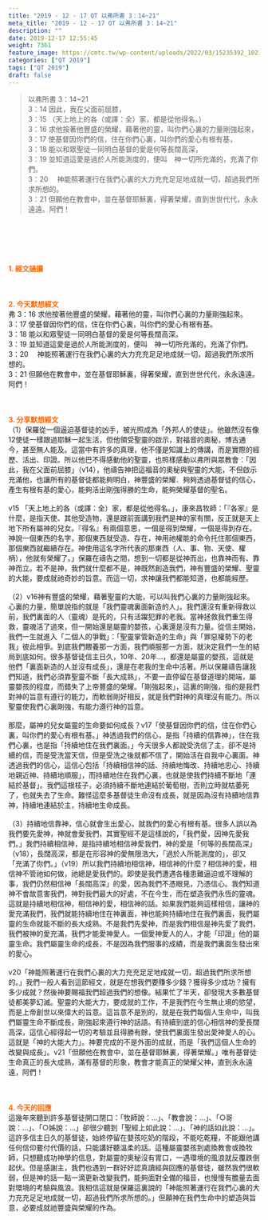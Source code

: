 ```yaml
---
title: "2019 - 12 - 17 QT 以弗所書 3：14~21"
meta_title: "2019 - 12 - 17 QT 以弗所書 3：14~21"
description: ""
date: 2019-12-17 12:55:45
weight: 7361
feature_image: https://cmtc.tw/wp-content/uploads/2022/03/15235392_10211799862337740_180693556567566654_o-1.webp
categories: ["QT 2019"]
tags: ["QT 2019"]
draft: false
---
```


<blockquote>以弗所書 3：14~21<br />
3：14 因此，我在父面前屈膝，<br />
3：15 （天上地上的各（或譯：全）家，都是從他得名。）<br />
3：16 求他按著他豐盛的榮耀，藉著他的靈，叫你們心裏的力量剛強起來，<br />
3：17 使基督因你們的信，住在你們心裏，叫你們的愛心有根有基，<br />
3：18 能以和眾聖徒一同明白基督的愛是何等長闊高深，<br />
3：19 並知道這愛是過於人所能測度的，便叫　神一切所充滿的，充滿了你們。<br />
3：20 　神能照著運行在我們心裏的大力充充足足地成就一切，超過我們所求所想的。<br />
3：21 但願他在教會中，並在基督耶穌裏，得著榮耀，直到世世代代，永永遠遠。阿們！</blockquote><br />
&nbsp;<br />
<br />
&nbsp;<br />
<br />
<span style="color: #ff6600;"><strong>1. </strong><strong>經文誦讀</strong></span><br />
<br />
<span style="color: #ff6600;"><strong> </strong></span><br />
<br />
<span style="color: #ff6600;"><strong>2. 今天默想</strong><strong>經文<br />
</strong></span>弗 3：16 求他按著他豐盛的榮耀，藉著他的靈，叫你們心裏的力量剛強起來。<br />
3：17 使基督因你們的信，住在你們心裏，叫你們的愛心有根有基。<br />
3：18 能以和眾聖徒一同明白基督的愛是何等長闊高深。<br />
3：19 並知道這愛是過於人所能測度的，便叫　神一切所充滿的，充滿了你們。<br />
3：20 　神能照著運行在我們心裏的大力充充足足地成就一切，超過我們所求所想的。<br />
3：21 但願他在教會中，並在基督耶穌裏，得著榮耀，直到世世代代，永永遠遠。阿們！<br />
<br />
&nbsp;<br />
<br />
<span style="color: #ff6600;"><strong>3. 分享默想經文<br />
</strong></span>（1）保羅從一個逼迫基督徒的凶手，被光照成為「外邦人的使徒」。他雖然沒有像12使徒一樣跟過耶穌一起生活，但他領受聖靈的啟示，對福音的奧秘，博古通今，甚至無人能及。這當中有許多的真理，他不僅是知識上的傳講，而是實際的經歷、活出、印證。所以他巴不得感動他的聖靈，也照樣感動以弗所與眾教會：「因此，我在父面前屈膝」（v14），他禱告神把這福音的奧秘與聖靈的大能，不但啟示充滿他，也讓所有的基督徒都能夠明白，神豐盛的榮耀．夠夠透過基督徒的信心，產生有根有基的愛心，能夠活出剛強得勝的生命，能夠榮耀基督的聖名。<br />
<br />
v15 「天上地上的各（或譯：全）家，都是從他得名。」，康來昌牧師：「『各家』是什麼，是指天使、其他受造物，還是跟前面講到我們是神的家有關，反正就是天上地下所有屬神的兒女。『得名』有兩個意思，一個是得到榮耀，一個是得到存在。神說一個東西的名字，那個東西就受造、存在，神用祂權能的命令托住那個東西，那個東西就繼續存在。神使用這名字所代表的那東西（人、事、物、天使、權柄），他就有榮耀了。」保羅在禱告之間，想到一切都是從神而出，也靠神而有、靠神而立。若不是神，我們就什麼都不是，神既然創造我們，神有豐盛的榮耀、聖靈的大能，要成就祂奇妙的旨意。而這一切，求神讓我們都能知道，也都能經歷。<br />
<br />
（2）v16神有豐盛的榮耀，藉著聖靈的大能，可以叫我們心裏的力量剛強起來。心裏的力量，簡單說指的就是「我們靈魂裏面新造的人」。我們還沒有重新得救以前，我們裏面的人（靈魂）是死的，只有活躍犯罪的老我。當神拯救我們重生得救，靈魂活了過來，但一開始還是屬靈的嬰孩，心裏還是沒有力量。從信主開始，我們一生就進入「二個人的爭戰」：「聖靈掌管新造的生命」與「罪惡權勢下的老我」彼此相爭。到底我們餵養那一方面，我們順服那一方面，就決定我們一生的結局到底如何。很多基督徒信主日久，10年、20年…，都還是屬靈的嬰孩，這就是他們「裏面新造的人並沒有成長」，還是在老我的生命中活著。所以保羅禱告讓我們知道，我們必須靠聖靈不斷「長大成熟」，不要一直停留在基督道理的開端，屬靈嬰孩的程度，而錯失了上帝豐盛的榮耀。「剛強起來」，這裏的剛強，指的是我們對神的旨意有遵行的能力，而軟弱剛好相反，就是我們對神的真理沒有能力。所以聖靈使我們心裏剛強，有能力遵行神的旨意。<br />
<br />
那麼，屬神的兒女屬靈的生命要如何成長？v17「使基督因你們的信，住在你們心裏，叫你們的愛心有根有基。」神透過我們的信心，是指「持續的信靠神」，住在我們心裏，也是指「持續地住在我們裏面。」今天很多人都說受洗信了主，卻不是持續的信，而是受洗當天信，但是受洗之後就都不信了，開始活在自我中心裏面。神透過我們的信心，這信心包括「持續相信神的話、持續地悔改、持續地忠心、持續地親近神、持續地順服」，而持續地住在我們心裏，也就是使我們持續不斷地「連結於基督」。我們這根枝子，必須持續不斷地連結於葡萄樹，否則立時就枯萎死了，也就失去了生命。難怪這麼多基督徒生命沒有成長，就是因為沒有持續地信靠神，持續地連結於主，持續地生命成長。<br />
<br />
（3）持續地信靠神，信心就會生出愛心，就我們的愛心有根有基。很多人誤以為我們要先愛神，神就會愛我們，其實聖經不是這樣說的，「我們愛，因神先愛我們。」我們持續相信神，是指持續地相信神愛我們，神的愛是「何等的長闊高深」（v18），長闊高深，都是在形容神的愛無限浩大，「過於人所能測度的」，卻又「充滿了你們。」（v19）所以我們持續地相信神，相信神的什麼？相信神的愛，相信神不管祂如何做，祂總是愛我們的。即使是我們遭遇各種患難逼迫或不理解的事，我們仍然相信神「長闊高深」的愛，因為我們不憑眼見，乃憑信心。我們知道神不會故意害我們，神對我們最大的好處，不在今生，而在塑造我們永恆的靈魂。這就是持續地相信神，相信神的愛，相信神的話。如果我們能夠這樣相信，讓神的愛充滿我們，我們就能持續地住在神裏面，神也能夠持續地住在我們裏面，我們屬靈的生命就能不斷的長大成熟。不是我們先愛神，而是我們相信是神先愛了我們，我們被神的愛充滿，我們才能愛神愛人。一個愛神愛人的人，才能「印證」他的屬靈生命。我們屬靈生命的成長，不是因為我們服事的成績，而是我們裏面生發出來的愛心。<br />
<br />
v20「神能照著運行在我們心裏的大力充充足足地成就一切，超過我們所求所想的。」我們一般人看到這節經文，就是在想我們要賺多少錢？獲得多少成功？擁有多少成就？然後神要賜福我們超過我們的想像。結果忙了半天，卻發現大多數基督徒都美夢幻滅。聖靈的大能大力，要成就的工作，不是我們在今生無止境的慾望，而是上帝創世以來偉大的旨意。這旨意不是別的，就是在我們每個人生命中，叫我們屬靈生命不斷成長，剛強起來遵行神的話語。有持續到底的信心相信神的愛長闊高深，這信心經得起一切的考驗並且得勝有餘，使我們裏面生發出愛神愛人的心。這就是「神的大能大力」。神要完成的不是外面的成就，而是「我們這個人生命的改變與成長」。v21「但願他在教會中，並在基督耶穌裏，得著榮耀。」唯有基督徒生命真正的長大成熟，滿有基督的形象，教會才能真正的榮耀父神，直到永永遠遠，阿們！<br />
<br />
<span style="color: #ff6600;"><strong> </strong></span><br />
<br />
<span style="color: #ff6600;"><strong>4. 今天的回應<br />
</strong></span>這幾年來聽到許多基督徒開口閉口：「牧師說：…」、「教會說：…」、「○哥說：…」、「○姊說：…」卻很少聽到「聖經上如此說：…」、「神的話如此說：…」。這許多信主日久的基督徒，始終停留在嬰孩吃奶的階段，不能吃乾糧，不能跟他講任何信仰要付代價的話，只能講好聽溫柔的話。這種屬靈嬰孩到處換教會或換牧師，只想聽成功神學的信息，對屬靈的奧秘沒有胃口，一遇環境的風浪就反覆跌倒起伏。但是感謝主，我們也遇到一群好好認真讀經與回應的基督徒，雖然我們很軟弱，但是神的話一點一滴更新改變我們，能夠面對全備的福音，也慢慢有膽量去面對環境的考驗與風浪。我相信這就是保羅這裏說的「神能照著運行在我們心裏的大力充充足足地成就一切，超過我們所求所想的。」但願神在我們生命中的塑造與旨意，必要成就祂豐盛與榮耀的作為。<br />
<br />
&nbsp;
        